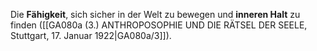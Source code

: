 
Die **Fähigkeit**, sich sicher in der Welt zu bewegen und **inneren Halt** zu finden ([[GA080a (3.) ANTHROPOSOPHIE UND DIE RÄTSEL DER SEELE, Stuttgart, 17. Januar 1922|GA080a/3]]).
